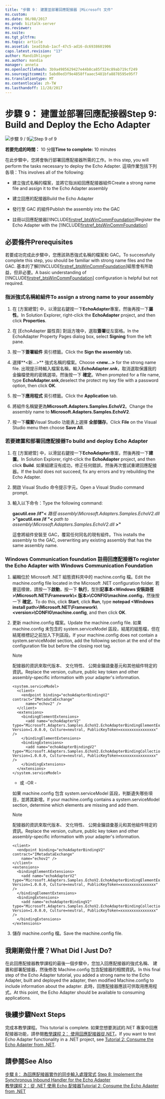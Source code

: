 ```yaml
---
title: "步驟 9： 建置並部署回應配接器 |Microsoft 文件"
ms.custom: 
ms.date: 06/08/2017
ms.prod: biztalk-server
ms.reviewer: 
ms.suite: 
ms.tgt_pltfrm: 
ms.topic: article
ms.assetid: 1ead10ab-1acf-47c5-ad16-dc6938601906
caps.latest.revision: "13"
author: MandiOhlinger
ms.author: mandia
manager: anneta
ms.openlocfilehash: 3b9a4985629427e44b8ca85f324c89ab719cf249
ms.sourcegitcommit: 5abd0ed3f9e4858ffaaec5481bfa8878595e95f7
ms.translationtype: MT
ms.contentlocale: zh-TW
ms.lasthandoff: 11/28/2017
---
```

# <a name="step-9-build-and-deploy-the-echo-adapter"></a><span data-ttu-id="2614a-102">步驟 9： 建置並部署回應配接器</span><span class="sxs-lookup"><span data-stu-id="2614a-102">Step 9: Build and Deploy the Echo Adapter</span></span>
<span data-ttu-id="2614a-103">![步驟 9 / 9](../../adapters-and-accelerators/wcf-lob-adapter-sdk/media/step-9of9.gif "Step_9of9")</span><span class="sxs-lookup"><span data-stu-id="2614a-103">![Step 9 of 9](../../adapters-and-accelerators/wcf-lob-adapter-sdk/media/step-9of9.gif "Step_9of9")</span></span>  
  
 <span data-ttu-id="2614a-104">**若要完成的時間：** 10 分鐘</span><span class="sxs-lookup"><span data-stu-id="2614a-104">**Time to complete:** 10 minutes</span></span>  
  
 <span data-ttu-id="2614a-105">在此步驟中，您將會執行部署回應配接器所需的工作。</span><span class="sxs-lookup"><span data-stu-id="2614a-105">In this step, you will perform the tasks necessary to deploy the Echo Adapter.</span></span> <span data-ttu-id="2614a-106">這項作業包括下列各項：</span><span class="sxs-lookup"><span data-stu-id="2614a-106">This involves all of the following:</span></span>  
  
-   <span data-ttu-id="2614a-107">建立強式名稱的檔案，並將它指派給回應配接器組件</span><span class="sxs-lookup"><span data-stu-id="2614a-107">Create a strong name file and assign it to the Echo Adapter assembly</span></span>  
  
-   <span data-ttu-id="2614a-108">建立回應的配接器</span><span class="sxs-lookup"><span data-stu-id="2614a-108">Build the Echo Adapter</span></span>  
  
-   <span data-ttu-id="2614a-109">發行至 GAC 的組件</span><span class="sxs-lookup"><span data-stu-id="2614a-109">Publish the assembly into the GAC</span></span>  
  
-   <span data-ttu-id="2614a-110">註冊以回應配接器[!INCLUDE[firstref_btsWinCommFoundation](../../includes/firstref-btswincommfoundation-md.md)]</span><span class="sxs-lookup"><span data-stu-id="2614a-110">Register the Echo Adapter with the [!INCLUDE[firstref_btsWinCommFoundation](../../includes/firstref-btswincommfoundation-md.md)]</span></span>  
  
## <a name="prerequisites"></a><span data-ttu-id="2614a-111">必要條件</span><span class="sxs-lookup"><span data-stu-id="2614a-111">Prerequisites</span></span>  
 <span data-ttu-id="2614a-112">若要成功完成此步驟中，您應該熟悉強式名稱的檔案和 GAC。</span><span class="sxs-lookup"><span data-stu-id="2614a-112">To successfully complete this step, you should be familiar with strong name files and the GAC.</span></span> <span data-ttu-id="2614a-113">基本的了解[!INCLUDE[firstref_btsWinCommFoundation](../../includes/firstref-btswincommfoundation-md.md)]組態會有所助益，但非必要。</span><span class="sxs-lookup"><span data-stu-id="2614a-113">A basic understanding of [!INCLUDE[firstref_btsWinCommFoundation](../../includes/firstref-btswincommfoundation-md.md)] configuration is helpful but not required.</span></span>  
  
### <a name="to-assign-a-strong-name-to-your-assembly"></a><span data-ttu-id="2614a-114">指派強式名稱給組件</span><span class="sxs-lookup"><span data-stu-id="2614a-114">To assign a strong name to your assembly</span></span>  
  
1.  <span data-ttu-id="2614a-115">在 [方案總管] 中，以滑鼠右鍵按一下**EchoAdapter**專案，然後再按一下**屬性**。</span><span class="sxs-lookup"><span data-stu-id="2614a-115">In Solution Explorer, right-click the **EchoAdapter** project, and then click **Properties**.</span></span>  
  
2.  <span data-ttu-id="2614a-116">在 [EchoAdapter 屬性頁] 對話方塊中，選取**簽署**從左窗格。</span><span class="sxs-lookup"><span data-stu-id="2614a-116">In the EchoAdapter Property Pages dialog box, select **Signing** from the left pane.</span></span>  
  
3.  <span data-ttu-id="2614a-117">按一下**簽署組件** 索引標籤。</span><span class="sxs-lookup"><span data-stu-id="2614a-117">Click the **Sign the assembly** tab.</span></span>  
  
4.  <span data-ttu-id="2614a-118">選擇**\<新...\>** 強式名稱的檔案。</span><span class="sxs-lookup"><span data-stu-id="2614a-118">Choose **\<new…\>** for the strong name file.</span></span> <span data-ttu-id="2614a-119">出現提示時輸入檔案名稱，輸入**EchoAdapter.snk**，取消選取保護我的金鑰檔使用的密碼選項，然後按一下 **確定**。</span><span class="sxs-lookup"><span data-stu-id="2614a-119">When prompted for a file name, type **EchoAdapter.snk**,deselect the protect my key file with a password option, then click **OK**.</span></span>  
  
5.  <span data-ttu-id="2614a-120">按一下**應用程式** 索引標籤。</span><span class="sxs-lookup"><span data-stu-id="2614a-120">Click the **Application** tab.</span></span>  
  
6.  <span data-ttu-id="2614a-121">將組件名稱變更為**Microsoft.Adapters.Samples.EchoV2**。</span><span class="sxs-lookup"><span data-stu-id="2614a-121">Change the assembly name to **Microsoft.Adapters.Samples.EchoV2**.</span></span>  
  
7.  <span data-ttu-id="2614a-122">按一下**檔案**Visual Studio 功能表上選擇 **全部儲存**。</span><span class="sxs-lookup"><span data-stu-id="2614a-122">Click **File** on the Visual Studio menu then choose **Save All**.</span></span>  
  
### <a name="to-build-and-deploy-echo-adapter"></a><span data-ttu-id="2614a-123">若要建置和部署回應配接器</span><span class="sxs-lookup"><span data-stu-id="2614a-123">To build and deploy Echo Adapter</span></span>  
  
1.  <span data-ttu-id="2614a-124">在 [方案總管] 中，以滑鼠右鍵按一下**EchoAdapter**專案，然後再按一下**建置**。</span><span class="sxs-lookup"><span data-stu-id="2614a-124">In Solution Explorer, right-click the **EchoAdapter** project, and then click **Build**.</span></span> <span data-ttu-id="2614a-125">如果組建沒有成功，修正任何錯誤，然後再次嘗試重建回應配接器。</span><span class="sxs-lookup"><span data-stu-id="2614a-125">If the build does not succeed, fix any errors and try rebuilding the Echo Adapter.</span></span>  
  
2.  <span data-ttu-id="2614a-126">開啟 Visual Studio 命令提示字元。</span><span class="sxs-lookup"><span data-stu-id="2614a-126">Open a Visual Studio command prompt.</span></span>  
  
3.  <span data-ttu-id="2614a-127">輸入以下命令：</span><span class="sxs-lookup"><span data-stu-id="2614a-127">Type the following command:</span></span>  
  
     <span data-ttu-id="2614a-128">**gacutil.exe /if"\<**  *路徑 assembly\Microsoft.Adapters.Samples.EchoV2.dll*  **\>"**</span><span class="sxs-lookup"><span data-stu-id="2614a-128">**gacutil.exe /if "\<** *path to assembly\Microsoft.Adapters.Samples.EchoV2.dll* **\>"**</span></span>  
  
     <span data-ttu-id="2614a-129">這會將組件安裝至 GAC，覆寫任何同名的現有組件。</span><span class="sxs-lookup"><span data-stu-id="2614a-129">This installs the assembly to the GAC, overwriting any existing assembly that has the same assembly name.</span></span>  
  
### <a name="to-register-the-echo-adapter-with-windows-communication-foundation"></a><span data-ttu-id="2614a-130">Windows Communication foundation 註冊回應配接器</span><span class="sxs-lookup"><span data-stu-id="2614a-130">To register the Echo Adapter with Windows Communication Foundation</span></span>  
  
1.  <span data-ttu-id="2614a-131">編輯位於 Microsoft .NET 組態資料夾中的 machine.config 檔。</span><span class="sxs-lookup"><span data-stu-id="2614a-131">Edit the machine.config file located in the Microsoft .NET configuration folder.</span></span> <span data-ttu-id="2614a-132">若要這樣做，請按一下**啟動**，按一下 **執行**，型別**記事本\<Windows 安裝路徑\>\Microsoft.NET\Framework\\< 版本\>\CONFIG\machine.config**，然後按一下 **確定**。</span><span class="sxs-lookup"><span data-stu-id="2614a-132">To do this, click **Start**, click **Run**, type **notepad \<Windows install path\>\Microsoft.NET\Framework\\<version\>\CONFIG\machine.config**, and then click **OK**.</span></span>  
  
2.  <span data-ttu-id="2614a-133">更新 machine.config 檔案。</span><span class="sxs-lookup"><span data-stu-id="2614a-133">Update the machine.config file.</span></span> <span data-ttu-id="2614a-134">如果 machine.config 未包含的 system.serviceModel 區段，結尾的組態檔，但在結尾根標記之前加入下列區段。</span><span class="sxs-lookup"><span data-stu-id="2614a-134">If your machine.config does not contain a system.serviceModel section, add the following section at the end of the configuration file but before the closing root tag.</span></span>  
  
    > [!NOTE]
    >  <span data-ttu-id="2614a-135">配接器的資訊來取代版本、 文化特性、 公開金鑰語彙基元和其他組件特定的資訊。</span><span class="sxs-lookup"><span data-stu-id="2614a-135">Replace the version, culture, public key token and other assembly-specific information with your adapter's information.</span></span>  
  
    ```  
    <system.serviceModel>  
      <client>  
        <endpoint binding="echoAdapterBindingV2" contract="IMetadataExchange"  
          name="echov2" />  
      </client>  
      <extensions>  
        <bindingElementExtensions>  
          <add name="echoAdapterV2" type="Microsoft.Adapters.Samples.EchoV2.EchoAdapterBindingElementExtensionElement,Microsoft.Adapters.Samples.EchoV2, Version=1.0.0.0, Culture=neutral, PublicKeyToken=xxxxxxxxxxxxxxxx" />  
        </bindingElementExtensions>  
        <bindingExtensions>  
          <add name="echoAdapterBindingV2" type="Microsoft.Adapters.Samples.EchoV2.EchoAdapterBindingCollectionElement,Microsoft.Adapters.Samples.EchoV2, Version=1.0.0.0, Culture=neutral, PublicKeyToken=xxxxxxxxxxxxxxxx" />  
        </bindingExtensions>  
      </extensions>  
    </system.serviceModel>  
    ```  
  
     - <span data-ttu-id="2614a-136">或 -</span><span class="sxs-lookup"><span data-stu-id="2614a-136">OR -</span></span>  
  
     <span data-ttu-id="2614a-137">如果 machine.config 包含 system.serviceModel 區段，判斷遺失哪些項目，並將其新增。</span><span class="sxs-lookup"><span data-stu-id="2614a-137">If your machine.config contains a system.serviceModel section, determine which elements are missing and add them.</span></span>  
  
    > [!NOTE]
    >  <span data-ttu-id="2614a-138">配接器的資訊來取代版本、 文化特性、 公開金鑰語彙基元和其他組件特定的資訊。</span><span class="sxs-lookup"><span data-stu-id="2614a-138">Replace the version, culture, public key token and other assembly-specific information with your adapter's information.</span></span>  
  
    ```  
    <client>  
      <endpoint binding="echoAdapterBindingV2" contract="IMetadataExchange"  
        name="echov2" />  
    </client>  
    <extensions>  
      <bindingElementExtensions>  
        <add name="echoAdapterV2" type="Microsoft.Adapters.Samples.EchoV2.EchoAdapterBindingElementExtensionElement,Microsoft.Adapters.Samples.EchoV2, Version=1.0.0.0, Culture=neutral, PublicKeyToken=xxxxxxxxxxxxxxxx" />  
      </bindingElementExtensions>  
      <bindingExtensions>  
        <add name="echoAdapterBindingV2" type="Microsoft.Adapters.Samples.EchoV2.EchoAdapterBindingCollectionElement,Microsoft.Adapters.Samples.EchoV2, Version=1.0.0.0, Culture=neutral, PublicKeyToken=xxxxxxxxxxxxxxxx" />  
      </bindingExtensions>  
    </extensions>  
    ```  
  
3.  <span data-ttu-id="2614a-139">儲存 machine.config 檔。</span><span class="sxs-lookup"><span data-stu-id="2614a-139">Save the machine.config file.</span></span>  
  
## <a name="what-did-i-just-do"></a><span data-ttu-id="2614a-140">我剛剛做什麼？</span><span class="sxs-lookup"><span data-stu-id="2614a-140">What Did I Just Do?</span></span>  
 <span data-ttu-id="2614a-141">在此回應配接器教學課程的最後一個步驟中，您加入回應配接器的強式名稱、 建置和部署配接器，然後修改 Machine.config 包含配接器的相關資訊。</span><span class="sxs-lookup"><span data-stu-id="2614a-141">In this final step of the Echo Adapter tutorial, you added a strong name to the Echo Adapter, built and deployed the adapter, then modified Machine.config to include information about the adapter.</span></span> <span data-ttu-id="2614a-142">此時，回應配接器應該可供取用應用程式。</span><span class="sxs-lookup"><span data-stu-id="2614a-142">At this point, the Echo Adapter should be available to consuming applications.</span></span>  
  
## <a name="next-steps"></a><span data-ttu-id="2614a-143">後續步驟</span><span class="sxs-lookup"><span data-stu-id="2614a-143">Next Steps</span></span>  
 <span data-ttu-id="2614a-144">完成本教學課程。</span><span class="sxs-lookup"><span data-stu-id="2614a-144">This tutorial is complete.</span></span> <span data-ttu-id="2614a-145">如果您想要測試的.NET 專案中回應配接器功能，請參閱[教學課程 2： 使用回應配接器從.NET](../../adapters-and-accelerators/wcf-lob-adapter-sdk/tutorial-2-consume-the-echo-adapter-from-net.md)。</span><span class="sxs-lookup"><span data-stu-id="2614a-145">If you want to test Echo Adapter functionality in a .NET project, see [Tutorial 2: Consume the Echo Adapter from .NET](../../adapters-and-accelerators/wcf-lob-adapter-sdk/tutorial-2-consume-the-echo-adapter-from-net.md).</span></span>  
  
## <a name="see-also"></a><span data-ttu-id="2614a-146">請參閱</span><span class="sxs-lookup"><span data-stu-id="2614a-146">See Also</span></span>  
 <span data-ttu-id="2614a-147">[步驟 8： 為回應配接器實作的同步輸入處理常式](../../adapters-and-accelerators/wcf-lob-adapter-sdk/step-8-implement-the-synchronous-inbound-handler-for-the-echo-adapter.md) </span><span class="sxs-lookup"><span data-stu-id="2614a-147">[Step 8: Implement the Synchronous Inbound Handler for the Echo Adapter](../../adapters-and-accelerators/wcf-lob-adapter-sdk/step-8-implement-the-synchronous-inbound-handler-for-the-echo-adapter.md) </span></span>  
 [<span data-ttu-id="2614a-148">教學課程 2：從 .NET 使用 Echo 配接器</span><span class="sxs-lookup"><span data-stu-id="2614a-148">Tutorial 2: Consume the Echo Adapter from .NET</span></span>](../../adapters-and-accelerators/wcf-lob-adapter-sdk/tutorial-2-consume-the-echo-adapter-from-net.md)